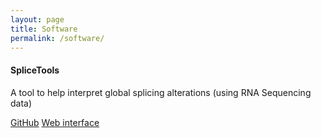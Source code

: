 ```yaml
---
layout: page
title: Software
permalink: /software/
---
```


<h4>SpliceTools</h4>
<p>A tool to help interpret global splicing alterations (using RNA Sequencing data)</p>
<a href="https://github.com/flemingtonlab/SpliceTools">GitHub</a><i class="fa fa-github"></i>
<a href="www.splicetools.org">Web interface</a>
